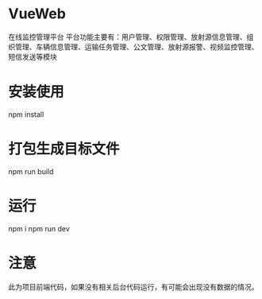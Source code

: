 # VueWeb
在线监控管理平台
平台功能主要有：用户管理、权限管理、放射源信息管理、组织管理、车辆信息管理、运输任务管理、公文管理、放射源报警、视频监控管理、短信发送等模块

# 安装使用 #
npm install

# 打包生成目标文件
npm run build

# 运行
npm i
npm run dev

# 注意
此为项目前端代码，如果没有相关后台代码运行，有可能会出现没有数据的情况。


